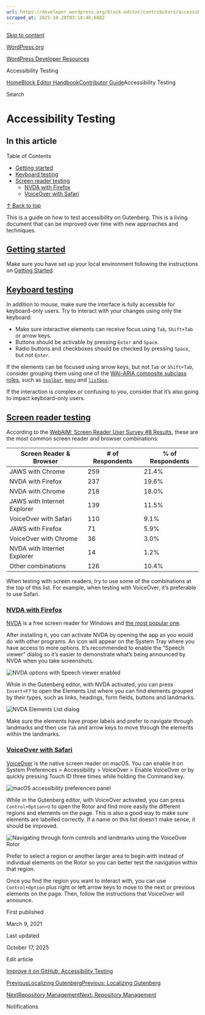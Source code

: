 ```yaml
---
url: https://developer.wordpress.org/block-editor/contributors/accessibility-testing
scraped_at: 2025-10-20T03:18:46.688Z
---
```


[Skip to content](https://developer.wordpress.org/block-editor/contributors/accessibility-testing/#wp--skip-link--target)

[WordPress.org](https://wordpress.org/)

[WordPress Developer Resources](https://developer.wordpress.org/)

Accessibility Testing


[Home](https://developer.wordpress.org/)[Block Editor Handbook](https://developer.wordpress.org/block-editor/)[Contributor Guide](https://developer.wordpress.org/block-editor/contributors/)Accessibility Testing

Search

# Accessibility Testing

## In this article

Table of Contents

- [Getting started](https://developer.wordpress.org/block-editor/contributors/accessibility-testing/#getting-started)
- [Keyboard testing](https://developer.wordpress.org/block-editor/contributors/accessibility-testing/#keyboard-testing)
- [Screen reader testing](https://developer.wordpress.org/block-editor/contributors/accessibility-testing/#screen-reader-testing)
  - [NVDA with Firefox](https://developer.wordpress.org/block-editor/contributors/accessibility-testing/#nvda-with-firefox)
  - [VoiceOver with Safari](https://developer.wordpress.org/block-editor/contributors/accessibility-testing/#voiceover-with-safari)

[↑ Back to top](https://developer.wordpress.org/block-editor/contributors/accessibility-testing/#wp--skip-link--target)

This is a guide on how to test accessibility on Gutenberg. This is a living document that can be improved over time with new approaches and techniques.

## [Getting started](https://developer.wordpress.org/block-editor/contributors/accessibility-testing/\#getting-started)

Make sure you have set up your local environment following the instructions on [Getting Started](https://developer.wordpress.org/block-editor/contributors/code/getting-started-with-code-contribution/).

## [Keyboard testing](https://developer.wordpress.org/block-editor/contributors/accessibility-testing/\#keyboard-testing)

In addition to mouse, make sure the interface is fully accessible for keyboard-only users. Try to interact with your changes using only the keyboard:

- Make sure interactive elements can receive focus using `Tab`, `Shift+Tab` or arrow keys.
- Buttons should be activable by pressing `Enter` and `Space`.
- Radio buttons and checkboxes should be checked by pressing `Space`, but not `Enter`.

If the elements can be focused using arrow keys, but not `Tab` or `Shift+Tab`, consider grouping them using one of the [WAI-ARIA composite subclass roles](https://www.w3.org/TR/wai-aria-1.1/#composite), such as [`toolbar`](https://www.w3.org/TR/wai-aria-1.1/#toolbar), [`menu`](https://www.w3.org/TR/wai-aria-1.1/#menu) and [`listbox`](https://www.w3.org/TR/wai-aria-1.1/#listbox).

If the interaction is complex or confusing to you, consider that it’s also going to impact keyboard-only users.

## [Screen reader testing](https://developer.wordpress.org/block-editor/contributors/accessibility-testing/\#screen-reader-testing)

According to the [WebAIM: Screen Reader User Survey #8 Results](https://webaim.org/projects/screenreadersurvey8/#usage), these are the most common screen reader and browser combinations:

| Screen Reader & Browser | \# of Respondents | % of Respondents |
| --- | --- | --- |
| JAWS with Chrome | 259 | 21.4% |
| NVDA with Firefox | 237 | 19.6% |
| NVDA with Chrome | 218 | 18.0% |
| JAWS with Internet Explorer | 139 | 11.5% |
| VoiceOver with Safari | 110 | 9.1% |
| JAWS with Firefox | 71 | 5.9% |
| VoiceOver with Chrome | 36 | 3.0% |
| NVDA with Internet Explorer | 14 | 1.2% |
| Other combinations | 126 | 10.4% |

When testing with screen readers, try to use some of the combinations at the top of this list. For example, when testing with VoiceOver, it’s preferable to use Safari.

### [NVDA with Firefox](https://developer.wordpress.org/block-editor/contributors/accessibility-testing/\#nvda-with-firefox)

[NVDA](https://www.nvaccess.org/about-nvda/) is a free screen reader for Windows and [the most popular one](https://webaim.org/projects/screenreadersurvey8/#primary).

After installing it, you can activate NVDA by opening the app as you would do with other programs. An icon will appear on the System Tray where you have access to more options. It’s recommended to enable the “Speech viewer” dialog so it’s easier to demonstrate what’s being announced by NVDA when you take screenshots.

![NVDA options with Speech viewer enabled](https://i0.wp.com/user-images.githubusercontent.com/3068563/108868727-428db880-75d5-11eb-84a9-2c0b749a22ad.png?w=640&ssl=1)

While in the Gutenberg editor, with NVDA activated, you can press `Insert+F7` to open the Elements List where you can find elements grouped by their types, such as links, headings, form fields, buttons and landmarks.

![NVDA Elements List dialog](https://i0.wp.com/user-images.githubusercontent.com/3068563/109054067-33356a80-76bc-11eb-83d4-e0c536c30d22.png?w=640&ssl=1)

Make sure the elements have proper labels and prefer to navigate through landmarks and then use `Tab` and arrow keys to move through the elements within the landmarks.

### [VoiceOver with Safari](https://developer.wordpress.org/block-editor/contributors/accessibility-testing/\#voiceover-with-safari)

[VoiceOver](https://support.apple.com/guide/voiceover-guide/welcome/web) is the native screen reader on macOS. You can enable it on System Preferences > Accessibility > VoiceOver > Enable VoiceOver or by quickly pressing Touch ID three times while holding the Command key.

![macOS accessibility preferences panel](https://i0.wp.com/user-images.githubusercontent.com/3068563/107645175-2560fd80-6c57-11eb-9e07-365c798869d8.png?w=720&ssl=1)

While in the Gutenberg editor, with VoiceOver activated, you can press `Control+Option+U` to open the Rotor and find more easily the different regions and elements on the page. This is also a good way to make sure elements are labelled correctly. If a name on this list doesn’t make sense, it should be improved.

![Navigating through form controls and landmarks using the VoiceOver Rotor](https://i0.wp.com/user-images.githubusercontent.com/3068563/107646280-8e954080-6c58-11eb-8481-72e051d73973.gif?w=640&ssl=1)

Prefer to select a region or another larger area to begin with instead of individual elements on the Rotor so you can better test the navigation within that region.

Once you find the region you want to interact with, you can use `Control+Option` plus right or left arrow keys to move to the next or previous elements on the page. Then, follow the instructions that VoiceOver will announce.

First published

March 9, 2021

Last updated

October 17, 2025

Edit article

[Improve it on GitHub: Accessibility Testing](https://github.com/WordPress/gutenberg/edit/trunk/docs/contributors/accessibility-testing.md)

[PreviousLocalizing GutenbergPrevious: Localizing Gutenberg](https://developer.wordpress.org/block-editor/contributors/localizing/)

[NextRepository ManagementNext: Repository Management](https://developer.wordpress.org/block-editor/contributors/repository-management/)

Notifications